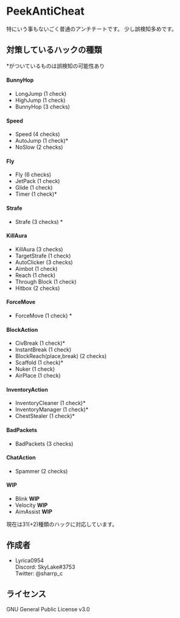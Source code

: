 # PeekAntiCheat
 
特にいう事もないごく普通のアンチチートです。
少し誤検知多めです。
 
## 対策しているハックの種類

\*がついているものは誤検知の可能性あり

#### BunnyHop
* LongJump (1 check)
* HighJump (1 check)
* BunnyHop (3 checks)

#### Speed
* Speed (4 checks)
* AutoJump (1 check)*
* NoSlow (2 checks)

#### Fly
* Fly (6 checks)
* JetPack (1 check)
* Glide (1 check)
* Timer (1 check)*

#### Strafe
* Strafe (3 checks) *

#### KillAura
* KillAura (3 checks)
* TargetStrafe (1 check)
* AutoClicker (3 checks)
* Aimbot (1 check)
* Reach (1 check)
* Through Block (1 check)
* Hitbox (2 checks)

#### ForceMove
* ForceMove (1 check) *

#### BlockAction
* CivBreak (1 check)*
* InstantBreak (1 check)
* BlockReach(place,break) (2 checks)
* Scaffold (1 check)*
* Nuker (1 check)
* AirPlace (1 check)

#### InventoryAction
* InventoryCleaner (1 check)*
* InventoryManager (1 check)*
* ChestStealer (1 check)*

#### BadPackets
* BadPackets (3 checks)

#### ChatAction
* Spammer (2 checks)

#### WIP
* Blink **WIP**
* Velocity **WIP**
* AimAssist **WIP**

現在は31(+2)種類のハックに対応しています。
 
 
## 作成者
 
* Lyrica0954  
 Discord: SkyLake#3753  
 Twitter: @sharrp_c
 
## ライセンス
GNU General Public License v3.0
